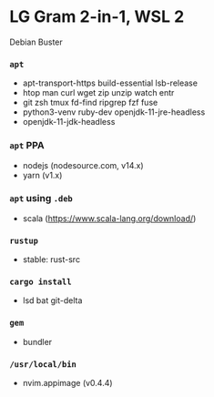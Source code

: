 LG Gram 2-in-1, WSL 2
========
Debian Buster

### `apt`
- apt-transport-https build-essential lsb-release
- htop man curl wget zip unzip watch entr
- git zsh tmux fd-find ripgrep fzf fuse
- python3-venv ruby-dev openjdk-11-jre-headless
- openjdk-11-jdk-headless

### `apt` PPA
- nodejs (nodesource.com, v14.x)
- yarn (v1.x)

### `apt` using `.deb`
- scala (<https://www.scala-lang.org/download/>)

### `rustup`
- stable: rust-src

### `cargo install`
- lsd bat git-delta

### `gem`
- bundler

### `/usr/local/bin`
- nvim.appimage (v0.4.4)

